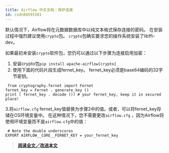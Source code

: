 ```yaml
---
title: Airflow 中文文档：保护连接
id: csdn84591581
---
```


默认情况下，Airflow将在元数据数据库中以纯文本格式保存连接的密码。 在安装过程中强烈建议使用`crypto`包。 `crypto`包确实要求您的操作系统安装了libffi-dev。

如果最初未安装`crypto`软件包，您仍可以通过以下步骤为连接启用加密：

1.  安装crypto包`pip install apache-airflow[crypto]`
2.  使用下面的代码片段生成fernet_key。 fernet_key必须是base64编码的32字节密钥。

```
 from cryptography.fernet import Fernet
fernet_key = Fernet . generate_key ()
print ( fernet_key . decode ()) # your fernet_key, keep it in secured place! 
```

3.将`airflow.cfg` fernet_key值替换为步骤2中的值。或者，可以将fernet_key存储在OS环境变量中。 在这种情况下，您不需要更改`airflow.cfg` ，因为Airflow将使用环境变量而不是`airflow.cfg`中的值：

```
 # Note the double underscores
EXPORT AIRFLOW__CORE__FERNET_KEY = your_fernet_key 
```

> [**阅读全文／改进本文**](https://github.com/apachecn/airflow-doc-zh/blob/master/zh/11.md)